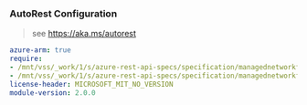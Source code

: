 ### AutoRest Configuration

> see https://aka.ms/autorest

``` yaml
azure-arm: true
require:
- /mnt/vss/_work/1/s/azure-rest-api-specs/specification/managednetworkfabric/resource-manager/readme.md
- /mnt/vss/_work/1/s/azure-rest-api-specs/specification/managednetworkfabric/resource-manager/readme.go.md
license-header: MICROSOFT_MIT_NO_VERSION
module-version: 2.0.0
```